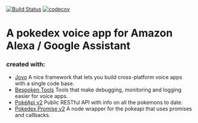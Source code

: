 [![Build Status](https://travis-ci.org/dmarvp/pokedex.svg?branch=master)](https://travis-ci.org/dmarvp/pokedex)
[![codecov](https://codecov.io/gh/dmarvp/pokedex/branch/master/graph/badge.svg)](https://codecov.io/gh/dmarvp/pokedex)

# A pokedex voice app for Amazon Alexa / Google Assistant 

### created with:
* [Jovo](https://www.jovo.tech) A nice framework that lets you build cross-platform voice apps with a single code base.
* [Bespoken Tools](https://bespoken.io) Tools that make debugging, monitoring and logging easier for voice apps.
* [PokéApi v2](https://pokeapi.co) Public RESTful API with info on all the pokemons to date. 
* [Pokedex Promise v2](https://github.com/PokeAPI/pokedex-promise-v2) A node wrapper for the pokeapi that uses promises and callbacks.
